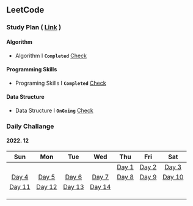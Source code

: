 ## LeetCode



### Study Plan ( [Link](https://leetcode.com/study-plan/) )

#### Algorithm

- Algorithm I **`Completed`** [Check](./Algorithm)

#### Programming Skills

- Programing Skills I **`Completed`** [Check](./ProgrammingSkills)

#### Data Structure

- Data Structure I **`OnGoing`** [Check](./DataStructure)



### Daily Challange

#### 2022. 12

|                 Sun                  |                 Mon                 |                 Tue                  |                 Wed                  |                 Thu                  |                 Fri                  |                  Sat                  |
| :----------------------------------: | :---------------------------------: | :----------------------------------: | :----------------------------------: | :----------------------------------: | :----------------------------------: | :-----------------------------------: |
|                                      |                                     |                                      |                                      | [Day 1](./Problems/leetcode_1704.md) | [Day 2](./Problems/leetcode_1657.md) |  [Day 3](./Problems/leetcode_451.md)  |
| [Day 4](./Problems/leetcode_2256.md) | [Day 5](./Problems/leetcode_876.md) | [Day 6](./Problems/leetcode_328.md)  | [Day 7](./Problems/leetcode_938.md)  | [Day 8](./Problems/leetcode_872.md)  | [Day 9](./Problems/leetcode_1026.md) | [Day 10](./Problems/leetcode_1339.md) |
| [Day 11](./Problems/leetcode_124.md) | [Day 12](./Problems/leetcode_70.md) | [Day 13](./Problems/leetcode_931.md) | [Day 14](./Problems/leetcode_198.md) |                                      |                                      |                                       |
|                                      |                                     |                                      |                                      |                                      |                                      |                                       |
|                                      |                                     |                                      |                                      |                                      |                                      |                                       |
|                                      |                                     |                                      |                                      |                                      |                                      |                                       |

